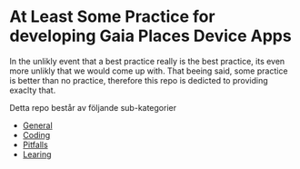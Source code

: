 # At Least Some Practice for developing Gaia Places Device Apps

In the unlikly event that a best practice really is the best practice, its even more unlikly that we would come up with. That beeing said, some practice is better than no practice, therefore this repo is dedicted to providing exaclty that.

Detta repo består av följande sub-kategorier

* [General](https://github.com/figursagsmats/ALSP-Gaia-Places-App-Development/blob/master/README.md)
* [Coding](https://github.com/figursagsmats/ALSP-Gaia-Places-App-Development/blob/master/CODING.md)
* [Pitfalls](https://github.com/figursagsmats/ALSP-Gaia-Places-App-Development/blob/master/PITFALLS.md)
* [Learing](https://github.com/figursagsmats/ALSP-Gaia-Places-App-Development/blob/master/LEARNING.md)


